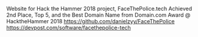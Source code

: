 Website for Hack the Hammer 2018 project, FaceThePolice.tech
Achieved 2nd Place, Top 5, and the Best Domain Name from Domain.com Award @ HacktheHammer 2018
https://github.com/danielzyy/FaceThePolice
https://devpost.com/software/facethepolice-tech
